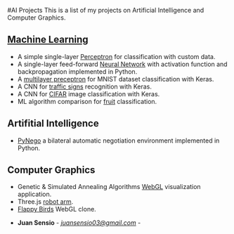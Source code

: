 #AI Projects
This is a list of my projects on Artificial Intelligence and Computer Graphics.

## [Machine Learning](https://github.com/JuanSensio/AIprojects/tree/master/DL)

- A simple single-layer [Perceptron](https://github.com/JuanSensio/AIprojects/blob/master/DL/perceptron/perceptron.ipynb) for classification with custom data.
- A single-layer feed-forward [Neural Network](https://github.com/JuanSensio/AIprojects/blob/master/DL/nn/nn.py) with activation function and backpropagation implemented in Python.
- A [multilayer preceptron](https://github.com/JuanSensio/AIprojects/blob/master/DL/mnist) for MNIST dataset classification
with Keras. 
- A CNN for [traffic signs](https://github.com/JuanSensio/AIprojects/blob/master/DL/traffic/trafficSigns.ipynb) recognition with Keras.
- A CNN for [CIFAR](https://github.com/JuanSensio/AIprojects/blob/master/DL/cifar) image classification with Keras.
- ML algorithm comparison for [fruit](https://github.com/JuanSensio/AIprojects/tree/master/ML/fruits) classification.


## Artifitial Intelligence

- [PyNego](https://github.com/JuanSensio/AIprojects/tree/master/AI/PyNego) a bilateral automatic negotiation environment implemented in Python.

## Computer Graphics

- Genetic & Simulated Annealing Algorithms [WebGL](https://juansensio.github.io/AIprojects/webGL/gen.html) visualization application.
- Three.js [robot arm](https://juansensio.github.io/AIprojects/webGL/robot.html).
- [Flappy Birds](https://juansensio.github.io/AIprojects/webGL/bird/index.html) WebGL clone.
<!-- - WebGL [polyline](https://juansensio.github.io/AIprojects/webGL/dots&lines.html) basic example. -->

* **Juan Sensio** - *juansensio03@gmail.com* -
